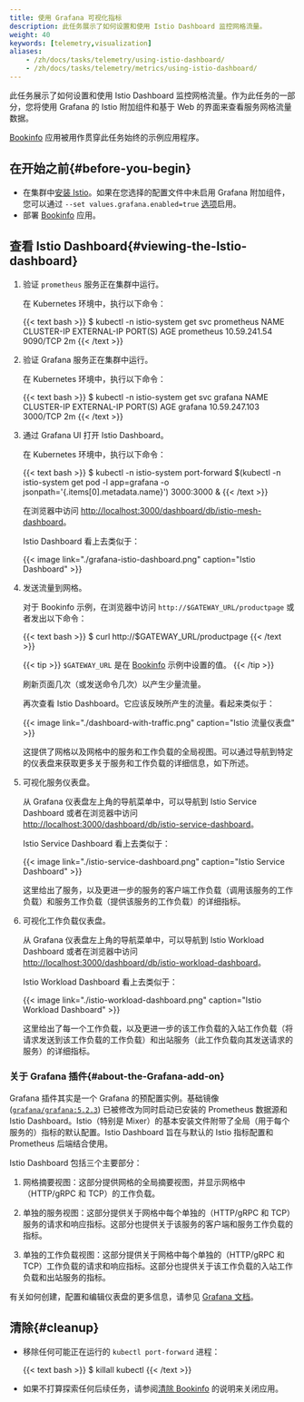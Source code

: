 ```yaml
---
title: 使用 Grafana 可视化指标
description: 此任务展示了如何设置和使用 Istio Dashboard 监控网格流量。
weight: 40
keywords: [telemetry,visualization]
aliases:
    - /zh/docs/tasks/telemetry/using-istio-dashboard/
    - /zh/docs/tasks/telemetry/metrics/using-istio-dashboard/
---
```


此任务展示了如何设置和使用 Istio Dashboard 监控网格流量。作为此任务的一部分，您将使用 Grafana 的 Istio 附加组件和基于 Web 的界面来查看服务网格流量数据。

[Bookinfo](/zh/docs/examples/bookinfo/) 应用被用作贯穿此任务始终的示例应用程序。

## 在开始之前{#before-you-begin}

* 在集群中[安装 Istio](/zh/docs/setup)。如果在您选择的配置文件中未启用 Grafana 附加组件，您可以通过 `--set values.grafana.enabled=true` [选项](/zh/docs/reference/config/installation-options/)启用。
* 部署 [Bookinfo](/zh/docs/examples/bookinfo/) 应用。

## 查看 Istio Dashboard{#viewing-the-Istio-dashboard}

1. 验证 `prometheus` 服务正在集群中运行。

    在 Kubernetes 环境中，执行以下命令：

    {{< text bash >}}
    $ kubectl -n istio-system get svc prometheus
    NAME         CLUSTER-IP     EXTERNAL-IP   PORT(S)    AGE
    prometheus   10.59.241.54   <none>        9090/TCP   2m
    {{< /text >}}

1. 验证 Grafana 服务正在集群中运行。

    在 Kubernetes 环境中，执行以下命令：

    {{< text bash >}}
    $ kubectl -n istio-system get svc grafana
    NAME      CLUSTER-IP      EXTERNAL-IP   PORT(S)    AGE
    grafana   10.59.247.103   <none>        3000/TCP   2m
    {{< /text >}}

1. 通过 Grafana UI 打开 Istio Dashboard。

    在 Kubernetes 环境中，执行以下命令：

    {{< text bash >}}
    $ kubectl -n istio-system port-forward $(kubectl -n istio-system get pod -l app=grafana -o jsonpath='{.items[0].metadata.name}') 3000:3000 &
    {{< /text >}}

    在浏览器中访问 [http://localhost:3000/dashboard/db/istio-mesh-dashboard](http://localhost:3000/dashboard/db/istio-mesh-dashboard)。

    Istio Dashboard 看上去类似于：

    {{< image link="./grafana-istio-dashboard.png" caption="Istio Dashboard" >}}

1. 发送流量到网格。

    对于 Bookinfo 示例，在浏览器中访问 `http://$GATEWAY_URL/productpage` 或者发出以下命令：

    {{< text bash >}}
    $ curl http://$GATEWAY_URL/productpage
    {{< /text >}}

    {{< tip >}}
    `$GATEWAY_URL` 是在 [Bookinfo](/zh/docs/examples/bookinfo/) 示例中设置的值。
    {{< /tip >}}

    刷新页面几次（或发送命令几次）以产生少量流量。

    再次查看 Istio Dashboard。它应该反映所产生的流量。看起来类似于：

    {{< image link="./dashboard-with-traffic.png" caption="Istio 流量仪表盘" >}}

    这提供了网格以及网格中的服务和工作负载的全局视图。可以通过导航到特定的仪表盘来获取更多关于服务和工作负载的详细信息，如下所述。

1. 可视化服务仪表盘。

    从 Grafana 仪表盘左上角的导航菜单中，可以导航到 Istio Service Dashboard 或者在浏览器中访问
    [http://localhost:3000/dashboard/db/istio-service-dashboard](http://localhost:3000/dashboard/db/istio-service-dashboard)。

    Istio Service Dashboard 看上去类似于：

    {{< image link="./istio-service-dashboard.png" caption="Istio Service Dashboard" >}}

    这里给出了服务，以及更进一步的服务的客户端工作负载（调用该服务的工作负载）和服务工作负载（提供该服务的工作负载）的详细指标。

1. 可视化工作负载仪表盘。

    从 Grafana 仪表盘左上角的导航菜单中，可以导航到 Istio Workload Dashboard 或者在浏览器中访问
    [http://localhost:3000/dashboard/db/istio-workload-dashboard](http://localhost:3000/dashboard/db/istio-workload-dashboard)。

    Istio Workload Dashboard 看上去类似于：

    {{< image link="./istio-workload-dashboard.png" caption="Istio Workload Dashboard" >}}

    这里给出了每一个工作负载，以及更进一步的该工作负载的入站工作负载（将请求发送到该工作负载的工作负载）和出站服务（此工作负载向其发送请求的服务）的详细指标。

### 关于 Grafana 插件{#about-the-Grafana-add-on}

Grafana 插件其实是一个 Grafana 的预配置实例。基础镜像 ([`grafana/grafana:5.2.3`](https://hub.docker.com/r/grafana/grafana/)) 已被修改为同时启动已安装的 Prometheus 数据源和 Istio Dashboard。Istio（特别是 Mixer）的基本安装文件附带了全局（用于每个服务的）指标的默认配置。Istio Dashboard 旨在与默认的 Istio 指标配置和 Prometheus 后端结合使用。

Istio Dashboard 包括三个主要部分：

1. 网格摘要视图：这部分提供网格的全局摘要视图，并显示网格中（HTTP/gRPC 和 TCP）的工作负载。

1. 单独的服务视图：这部分提供关于网格中每个单独的（HTTP/gRPC 和 TCP）服务的请求和响应指标。这部分也提供关于该服务的客户端和服务工作负载的指标。

1. 单独的工作负载视图：这部分提供关于网格中每个单独的（HTTP/gRPC 和 TCP）工作负载的请求和响应指标。这部分也提供关于该工作负载的入站工作负载和出站服务的指标。

有关如何创建，配置和编辑仪表盘的更多信息，请参见
[Grafana 文档](https://docs.grafana.org/)。

## 清除{#cleanup}

*   移除任何可能正在运行的 `kubectl port-forward` 进程：

    {{< text bash >}}
    $ killall kubectl
    {{< /text >}}

* 如果不打算探索任何后续任务，请参阅[清除 Bookinfo](/zh/docs/examples/bookinfo/#cleanup) 的说明来关闭应用。
